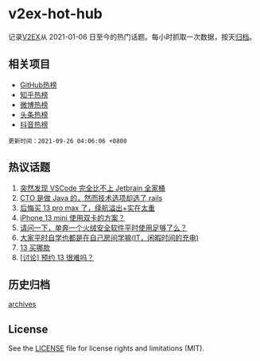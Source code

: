 # v2ex-hot-hub

 记录[V2EX](https://www.v2ex.com/)从 2021-01-06 日至今的热门话题。每小时抓取一次数据，按天[归档](archives)。
 
 ## 相关项目

- [GitHub热榜](https://github.com/lonnyzhang423/github-hot-hub)
- [知乎热榜](https://github.com/lonnyzhang423/zhihu-hot-hub)
- [微博热榜](https://github.com/lonnyzhang423/weibo-hot-hub)
- [头条热榜](https://github.com/lonnyzhang423/toutiao-hot-hub)
- [抖音热榜](https://github.com/lonnyzhang423/douyin-hot-hub)


 `更新时间：2021-09-26 04:06:06 +0800`

## 热议话题

1. [突然发现 VSCode 完全比不上 Jetbrain 全家桶](https://www.v2ex.com/t/804121)
1. [CTO 是做 Java 的，然而技术选项却选了 rails](https://www.v2ex.com/t/804097)
1. [后悔买 13 pro max 了，续航溢出+实在太重](https://www.v2ex.com/t/804129)
1. [iPhone 13 mini 使用双卡的方案？](https://www.v2ex.com/t/804135)
1. [请问一下，单奔一个火绒安全软件平时使用足够了么？](https://www.v2ex.com/t/804088)
1. [大家平时自学也都是在自己房间学嘛(IT，闲暇时间的充电)](https://www.v2ex.com/t/804175)
1. [13 买哪款](https://www.v2ex.com/t/804123)
1. [[讨论] 预约 13 很难吗？](https://www.v2ex.com/t/804148)

## 历史归档

[archives](archives)

## License

See the [LICENSE](LICENSE) file for license rights and limitations (MIT).
